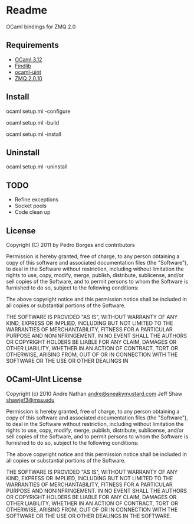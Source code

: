 # Readme

OCaml bindings for ZMQ 2.0

## Requirements

* [OCaml 3.12](http://caml.inria.fr/)
* [Findlib](http://projects.camlcity.org/projects/findlib.html)
* [ocaml-uint](https://github.com/andrenth/ocaml-uint)
* [ZMQ 2.0.10](http://www.zeromq.org/intro:get-the-software)

## Install

ocaml setup.ml -configure

ocaml setup.ml -build

ocaml setup.ml -install

## Uninstall

ocaml setup.ml -uninstall

## TODO

* Refine exceptions
* Socket pools
* Code clean up

## License

Copyright (C) 2011 by Pedro Borges and contributors

Permission is hereby granted, free of charge, to any person obtaining a copy
of this software and associated documentation files (the "Software"), to deal
in the Software without restriction, including without limitation the rights
to use, copy, modify, merge, publish, distribute, sublicense, and/or sell
copies of the Software, and to permit persons to whom the Software is
furnished to do so, subject to the following conditions:

The above copyright notice and this permission notice shall be included in
all copies or substantial portions of the Software.

THE SOFTWARE IS PROVIDED "AS IS", WITHOUT WARRANTY OF ANY KIND, EXPRESS OR
IMPLIED, INCLUDING BUT NOT LIMITED TO THE WARRANTIES OF MERCHANTABILITY,
FITNESS FOR A PARTICULAR PURPOSE AND NONINFRINGEMENT. IN NO EVENT SHALL THE
AUTHORS OR COPYRIGHT HOLDERS BE LIABLE FOR ANY CLAIM, DAMAGES OR OTHER
LIABILITY, WHETHER IN AN ACTION OF CONTRACT, TORT OR OTHERWISE, ARISING FROM,
OUT OF OR IN CONNECTION WITH THE SOFTWARE OR THE USE OR OTHER DEALINGS IN

## OCaml-UInt License

Copyright (c) 2010 Andre Nathan andre@sneakymustard.com
                   Jeff Shaw shawjef3@msu.edu

Permission is hereby granted, free of charge, to any person obtaining a copy
of this software and associated documentation files (the "Software"), to deal
in the Software without restriction, including without limitation the rights
to use, copy, modify, merge, publish, distribute, sublicense, and/or sell
copies of the Software, and to permit persons to whom the Software is
furnished to do so, subject to the following conditions:

The above copyright notice and this permission notice shall be included in
all copies or substantial portions of the Software.

THE SOFTWARE IS PROVIDED "AS IS", WITHOUT WARRANTY OF ANY KIND, EXPRESS OR
IMPLIED, INCLUDING BUT NOT LIMITED TO THE WARRANTIES OF MERCHANTABILITY,
FITNESS FOR A PARTICULAR PURPOSE AND NONINFRINGEMENT. IN NO EVENT SHALL THE
AUTHORS OR COPYRIGHT HOLDERS BE LIABLE FOR ANY CLAIM, DAMAGES OR OTHER
LIABILITY, WHETHER IN AN ACTION OF CONTRACT, TORT OR OTHERWISE, ARISING FROM,
OUT OF OR IN CONNECTION WITH THE SOFTWARE OR THE USE OR OTHER DEALINGS IN
THE SOFTWARE.

